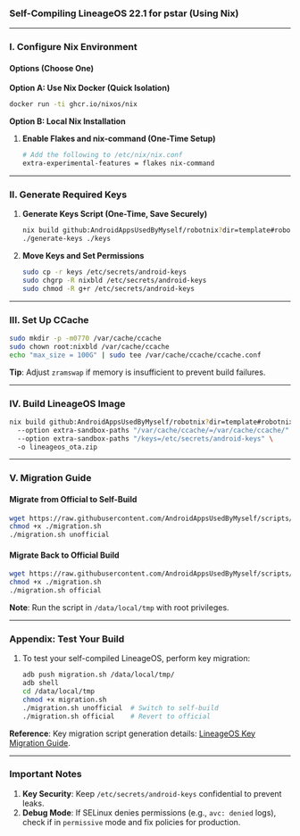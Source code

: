 ### **Self-Compiling LineageOS 22.1 for pstar (Using Nix)**  

---

### **I. Configure Nix Environment**  
#### **Options (Choose One)**  
**Option A: Use Nix Docker (Quick Isolation)**  
```bash  
docker run -ti ghcr.io/nixos/nix  
```  

**Option B: Local Nix Installation**  
1. **Enable Flakes and nix-command (One-Time Setup)**  
   ```bash  
   # Add the following to /etc/nix/nix.conf  
   extra-experimental-features = flakes nix-command  
   ```  

---

### **II. Generate Required Keys**  
1. **Generate Keys Script (One-Time, Save Securely)**  
   ```bash  
   nix build github:AndroidAppsUsedByMyself/robotnix?dir=template#robotnixConfigurations.pstar_lineageos.generateKeysScript -o generate-keys  
   ./generate-keys ./keys  
   ```  

2. **Move Keys and Set Permissions**  
   ```bash  
   sudo cp -r keys /etc/secrets/android-keys  
   sudo chgrp -R nixbld /etc/secrets/android-keys  
   sudo chmod -R g+r /etc/secrets/android-keys  
   ```  

---

### **III. Set Up CCache**  
```bash  
sudo mkdir -p -m0770 /var/cache/ccache  
sudo chown root:nixbld /var/cache/ccache  
echo "max_size = 100G" | sudo tee /var/cache/ccache/ccache.conf  
```  
**Tip**: Adjust `zramswap` if memory is insufficient to prevent build failures.  

---

### **IV. Build LineageOS Image**  
```bash  
nix build github:AndroidAppsUsedByMyself/robotnix?dir=template#robotnixConfigurations.pstar_lineageos.ota \  
  --option extra-sandbox-paths "/var/cache/ccache/=/var/cache/ccache/" \  
  --option extra-sandbox-paths "/keys=/etc/secrets/android-keys" \  
  -o lineageos_ota.zip  
```  

---

### **V. Migration Guide**  
#### **Migrate from Official to Self-Build**  
```bash  
wget https://raw.githubusercontent.com/AndroidAppsUsedByMyself/scripts/main/key-migration/migration.sh  
chmod +x ./migration.sh  
./migration.sh unofficial  
```  

#### **Migrate Back to Official Build**  
```bash  
wget https://raw.githubusercontent.com/AndroidAppsUsedByMyself/scripts/main/key-migration/migration.sh  
chmod +x ./migration.sh  
./migration.sh official  
```  
**Note**: Run the script in `/data/local/tmp` with root privileges.  

---

### **Appendix: Test Your Build**  
1. To test your self-compiled LineageOS, perform key migration:  
   ```bash  
   adb push migration.sh /data/local/tmp/  
   adb shell  
   cd /data/local/tmp  
   chmod +x migration.sh  
   ./migration.sh unofficial  # Switch to self-build  
   ./migration.sh official    # Revert to official  
   ```  
**Reference**: Key migration script generation details: [LineageOS Key Migration Guide](https://github.com/LineageOS/scripts/tree/main/key-migration).  

---

### **Important Notes**  
1. **Key Security**: Keep `/etc/secrets/android-keys` confidential to prevent leaks.  
2. **Debug Mode**: If SELinux denies permissions (e.g., `avc: denied` logs), check if in `permissive` mode and fix policies for production.  
